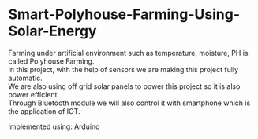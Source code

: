# Smart-Polyhouse-Farming-Using-Solar-Energy  
Farming under artificial environment such as temperature, moisture, PH is called Polyhouse Farming.  
In this project,  with the help of sensors we are making this project fully automatic.  
We are also using off grid solar panels to power this project so it is also power efficient.  
Through Bluetooth module we will also control it with smartphone which is the application of IOT.  
  
Implemented using: Arduino
